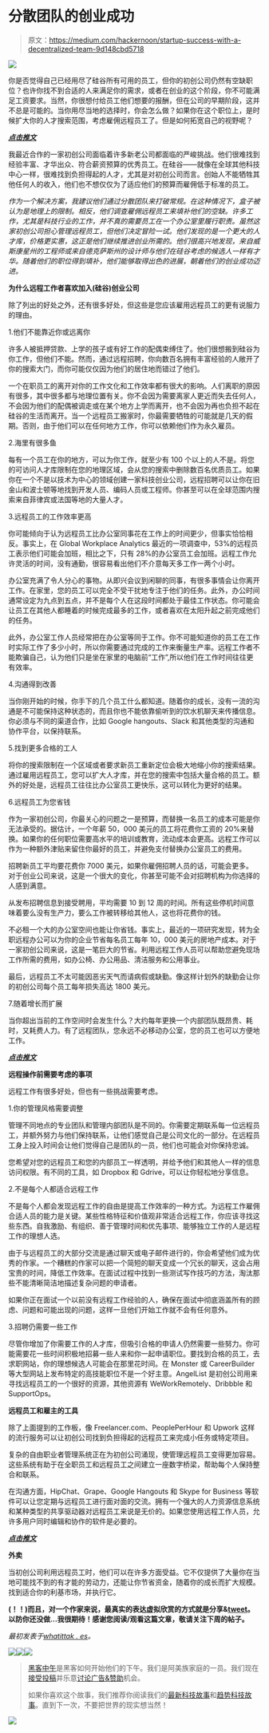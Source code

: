 # 分散团队的创业成功

> 原文：<https://medium.com/hackernoon/startup-success-with-a-decentralized-team-9d148cbd5718>

![](img/e0f81a81647325eacae6abb067cb07c2.png)

你是否觉得自己已经用尽了硅谷所有可用的员工，但你的初创公司仍然有空缺职位？也许你找不到合适的人来满足你的需求，或者在创业的这个阶段，你不可能满足工资要求。当然，你很想付给员工他们想要的报酬，但在公司的早期阶段，这并不总是可能的。当你用尽当地的选择时，你会怎么做？如果你在这个职位上，是时候扩大你的人才搜索范围，考虑雇佣远程员工了。但是如何拓宽自己的视野呢？

[***点击推文***](http://t.umblr.com/redirect?z=http%3A%2F%2Fctt.ec%2FbAfUy&t=YjNiNDM2NzBlNjJhODJiZmE1NTM0NjU4YmU2MjBmMTI5M2E4YjVlYywzR0JtUXZGZw%3D%3D)

我最近合作的一家初创公司面临着许多新老公司都面临的严峻挑战。他们很难找到经验丰富、才华出众、符合薪资预算的优秀员工。在硅谷——就像在全球其他科技中心一样，很难找到负担得起的人才，尤其是对初创公司而言。创始人不能牺牲其他任何人的收入，他们也不想仅仅为了适应他们的预算而雇佣低于标准的员工。

*作为一个解决方案，我建议他们通过分散团队来打破常规。在这种情况下，盒子被认为是地理上的限制。相反，他们调查雇佣远程员工来填补他们的空缺。许多工作，尤其是科技行业的工作，并不真的需要员工在一个办公室里履行职责。虽然这家初创公司担心管理远程员工，但他们决定冒险一试。他们发现的是一个更大的人才库，价格更实惠，这正是他们继续推进创业所需的。他们很高兴地发现，来自威斯康星州的工程师或来自德克萨斯州的设计师与他们在硅谷考虑的候选人一样有才华。随着他们的职位得到填补，他们能够取得出色的进展，朝着他们的创业成功迈进。*

**为什么远程工作者喜欢加入(硅谷)创业公司**

除了列出的好处之外，还有很多好处，但这些是您应该雇用远程员工的更有说服力的理由。

1.他们不能靠近你或远离你

许多人被抵押贷款、上学的孩子或有好工作的配偶束缚住了。他们很想搬到硅谷为你工作，但他们不能。然而，通过远程招聘，你向数百名拥有丰富经验的人敞开了你的搜索大门，而你可能仅仅因为他们的居住地而错过了他们。

一个在职员工的离开对你的工作文化和工作效率都有很大的影响。人们离职的原因有很多，其中很多都与地理位置有关。你不会因为需要离家人更近而失去任何人，不会因为他们的配偶被调走或在某个地方上学而离开，也不会因为再也负担不起在硅谷的生活而离开。当一个远程员工搬家时，你最需要牺牲的可能就是几天的假期。否则，由于他们可以在任何地方工作，你可以依赖他们作为永久雇员。

2.海里有很多鱼

每有一个员工在你的地方，可以为你工作，就至少有 100 个以上的人不是。将您的可访问人才库限制在您的地理区域，会从您的搜索中删除数百名优质员工。如果你在一个不是以技术为中心的领域创建一家科技创业公司，远程招聘可以让你在旧金山和波士顿等地找到开发人员、编码人员或工程师。你甚至可以在全球范围内搜索来自菲律宾或法国等地的大量人才。

3.远程员工的工作效率更高

你可能倾向于认为远程员工比办公室同事花在工作上的时间更少，但事实恰恰相反。事实上，在 Global Workplace Analytics 最近的一项调查中，53%的远程员工表示他们可能会加班，相比之下，只有 28%的办公室员工会加班。远程工作允许灵活的时间，没有通勤，很容易看出他们不介意每天多工作一两个小时。

办公室充满了令人分心的事物。从即兴会议到闲聊的同事，有很多事情会让你离开工作。在家里，您的员工可以完全不受干扰地专注于他们的任务。此外，办公时间通常设定为九点到五点，并不是每个人在这段时间都处于最佳工作状态。你可能会让员工在其他人都睡着的时候完成最多的工作，或者喜欢在太阳升起之前完成他们的任务。

此外，办公室工作人员经常把在办公室等同于工作。你不可能知道你的员工在工作时实际工作了多少小时，所以你需要通过完成的工作来衡量生产率。远程工作者不能欺骗自己，认为他们只是坐在家里的电脑前“工作”,所以他们在工作时间往往更有效率。

4.沟通得到改善

当你刚开始的时候，你手下的几个员工什么都知道。随着你的成长，没有一流的沟通是不可能保持这种状态的，而且你也不能依靠偷听到的饮水机聊天来传播信息。你必须与不同的渠道合作，比如 Google hangouts、Slack 和其他类型的沟通和协作平台，以保持联系。

5.找到更多合格的工人

将你的搜索限制在一个区域或者要求新员工重新定位会极大地缩小你的搜索结果。通过雇用远程员工，您可以扩大人才库，并在您的搜索中包括大量合格的员工。额外的好处是，远程员工往往比办公室员工更快乐，这可以转化为更好的结果。

6.远程员工为您省钱

作为一家初创公司，你最关心的问题之一是预算，而替换一名员工的成本可能是你无法承受的。据估计，一个年薪 50，000 美元的员工将花费你工资的 20%来替换。如果你的任何职位需要高水平的培训或教育，流动成本会更高。远程工作可以作为一种额外津贴来留住你最好的员工，并避免支付替换办公室员工的费用。

招聘新员工平均要花费你 7000 美元，如果你雇佣招聘人员的话，可能会更多。对于创业公司来说，这是一个很大的变化，你甚至可能不会对招聘机构为你选择的人感到满意。

从发布招聘信息到接受聘用，平均需要 10 到 12 周的时间。所有这些停机时间意味着要么没有生产力，要么工作被转移给其他人，这也将花费你的钱。

不必租一个大的办公室空间也能让你省钱。事实上，最近的一项研究发现，转为全职远程办公可以为你的企业节省每名员工每年 10，000 美元的房地产成本。对于一家初创公司来说，这是一笔巨大的节省。利用远程工作人员可以帮助您避免现场工作所需的费用，如办公椅、办公用品、清洁服务和公用事业。

最后，远程员工不太可能因恶劣天气而请病假或缺勤。像这样计划外的缺勤会让你的初创公司每个员工每年损失高达 1800 美元。

7.随着增长而扩展

当你超出当前的工作空间时会发生什么？大约每年更换一个内部团队既昂贵、耗时，又耗费人力。有了远程团队，您永远不必移动办公室，您的员工也可以方便地工作。

[***点击推文***](http://t.umblr.com/redirect?z=http%3A%2F%2Fctt.ec%2FbAfUy&t=YjNiNDM2NzBlNjJhODJiZmE1NTM0NjU4YmU2MjBmMTI5M2E4YjVlYywzR0JtUXZGZw%3D%3D)

**远程操作前需要考虑的事项**

远程工作有很多好处，但也有一些挑战需要考虑。

1.你的管理风格需要调整

管理不同地点的专业团队和管理内部团队是不同的。你需要定期联系每一位远程员工，并额外努力与他们保持联系，让他们感觉自己是公司文化的一部分。在远程员工身上投入时间会让他们觉得自己是团队的一员，他们也可能会对你保持忠诚。

您希望对您的远程员工和您的内部员工一样透明，并给予他们和其他人一样的信息访问权限。有不同的工具，如 Dropbox 和 Gdrive，可以让你轻松地分享信息。

2.不是每个人都适合远程工作

不是每个人都会发现远程工作的自由是提高工作效率的一种方式。为远程工作雇佣合适人员的能力是关键。某些性格特征和价值观非常适合远程工作，你应该寻找这些东西。自我激励、有组织、善于管理时间和优先事项、能够独立工作的人是远程工作的理想人选。

由于与远程员工的大部分交流是通过聊天或电子邮件进行的，你会希望他们成为优秀的作家。一个糟糕的作家可以把一个简短的聊天变成一个冗长的聊天，这会占用宝贵的时间，降低工作效率。在面试过程中找到一些测试写作技巧的方法，淘汰那些不能清晰简洁地描述复杂问题的申请者。

如果你正在面试一个以前没有远程工作经验的人，确保在面试中彻底涵盖所有的顾虑、问题和可能出现的问题，这样一旦他们开始工作就不会有任何意外。

3.招聘仍需要一些工作

尽管你增加了你需要工作的人才库，但吸引合格的申请人仍然需要一些努力。你可能需要花一些时间积极地招募一些人来和你一起申请职位。要找到合格的员工，去求职网站，你的理想候选人可能会在那里花时间。在 Monster 或 CareerBuilder 等大型网站上发布特定的高技能职位不是一个好主意。AngelList 是初创公司用来寻找远程员工的一个很好的资源，其他资源有 WeWorkRemotely、Dribbble 和 SupportOps。

**远程员工和雇主的工具**

除了上面提到的工作板，像 Freelancer.com、PeoplePerHour 和 Upwork 这样的流行服务可以让初创公司找到负担得起的远程员工来完成小任务或特定项目。

复杂的自由职业者管理系统正在为初创公司涌现，使管理远程员工变得更加容易。这些系统有助于在全职员工和远程员工之间建立一座数字桥梁，帮助每个人保持整合和联系。

在沟通方面，HipChat、Grape、Google Hangouts 和 Skype for Business 等软件可以让您定期与远程员工进行面对面的交流。拥有一个强大的人力资源信息系统和某种类型的共享驱动器对远程员工来说是无价的。如果您使用远程工作人员，允许多用户同时编辑和协作的软件是必要的。

[***点击推文***](http://t.umblr.com/redirect?z=http%3A%2F%2Fctt.ec%2FbAfUy&t=YjNiNDM2NzBlNjJhODJiZmE1NTM0NjU4YmU2MjBmMTI5M2E4YjVlYywzR0JtUXZGZw%3D%3D)

**外卖**

当初创公司利用远程员工时，他们可以在许多方面受益。它不仅提供了大量你在当地可能找不到的有才能的劳动力，还能让你节省资金，随着你的成长而扩大规模。找到适合你的利基市场，并执行它。

**(！！)而且，对一个作家来说，最真实的表达虚拟欣赏的方式就是分享&**[**tweet**](http://ctt.ec/bAfUy)**。以防你还没做…我很期待！感谢您阅读/观看这篇文章，敬请关注下周的帖子。**

*最初发表于*[*whatittak . es*](http://whatittak.es/post/147598038960/startup-success-with-a-decentralized-team)*。*

[![](img/50ef4044ecd4e250b5d50f368b775d38.png)](http://bit.ly/HackernoonFB)[![](img/979d9a46439d5aebbdcdca574e21dc81.png)](https://goo.gl/k7XYbx)[![](img/2930ba6bd2c12218fdbbf7e02c8746ff.png)](https://goo.gl/4ofytp)

> [黑客中午](http://bit.ly/Hackernoon)是黑客如何开始他们的下午。我们是阿美族家庭的一员。我们现在[接受投稿](http://bit.ly/hackernoonsubmission)并乐意[讨论广告&赞助](mailto:partners@amipublications.com)机会。
> 
> 如果你喜欢这个故事，我们推荐你阅读我们的[最新科技故事](http://bit.ly/hackernoonlatestt)和[趋势科技故事](https://hackernoon.com/trending)。直到下一次，不要把世界的现实想当然！

[![](img/be0ca55ba73a573dce11effb2ee80d56.png)](https://goo.gl/Ahtev1)